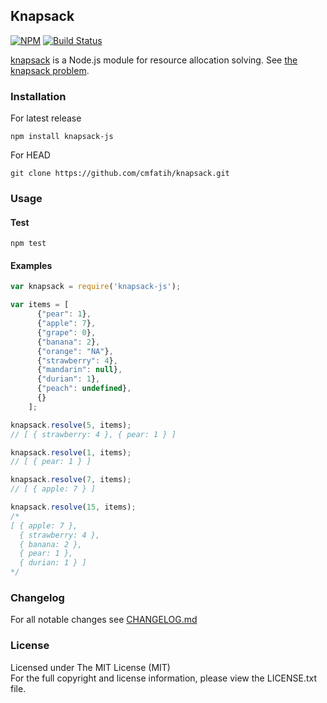 ## Knapsack
[![NPM][npm-image]][npm-url] [![Build Status][travis-image]][travis-url]

[knapsack](http://github.com/cmfatih/knapsack) is a Node.js module for 
resource allocation solving. See [the knapsack problem](http://en.wikipedia.org/wiki/Knapsack_problem).  

### Installation

For latest release
```
npm install knapsack-js
```

For HEAD
```
git clone https://github.com/cmfatih/knapsack.git
```

### Usage

#### Test
```
npm test
```

#### Examples

```javascript
var knapsack = require('knapsack-js');

var items = [
      {"pear": 1},
      {"apple": 7},
      {"grape": 0},
      {"banana": 2},
      {"orange": "NA"},
      {"strawberry": 4},
      {"mandarin": null},
      {"durian": 1},
      {"peach": undefined},
      {}
    ];

knapsack.resolve(5, items);
// [ { strawberry: 4 }, { pear: 1 } ]

knapsack.resolve(1, items);
// [ { pear: 1 } ]

knapsack.resolve(7, items);
// [ { apple: 7 } ]

knapsack.resolve(15, items);
/*
[ { apple: 7 },
  { strawberry: 4 },
  { banana: 2 },
  { pear: 1 },
  { durian: 1 } ]
*/
```

### Changelog

For all notable changes see [CHANGELOG.md](https://github.com/cmfatih/knapsack/blob/master/CHANGELOG.md)

### License

Licensed under The MIT License (MIT)  
For the full copyright and license information, please view the LICENSE.txt file.

[npm-url]: http://npmjs.org/package/knapsack-js
[npm-image]: https://badge.fury.io/js/knapsack-js.png

[travis-url]: https://travis-ci.org/cmfatih/knapsack
[travis-image]: https://travis-ci.org/cmfatih/knapsack.svg?branch=master